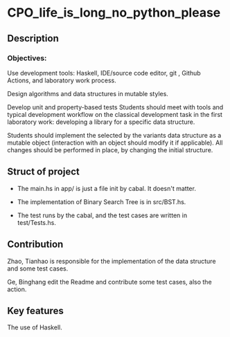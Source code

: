 # CPO_life_is_long_no_python_please

## Description

### Objectives:

Use development tools: Haskell, IDE/source code editor, git
, Github Actions, and laboratory work process.

Design algorithms and data structures in mutable styles.

Develop unit and property-based tests Students should meet with tools and
typical development workflow on the classical development task in the first
laboratory work: developing a library for a specific data structure.

Students should implement the selected by the variants data structure as a
mutable object (interaction with an object should modify it if applicable). All
 changes should be performed in place, by changing the initial structure.

## Struct of project

- The main.hs in app/ is just a file init by cabal. It doesn't matter.

- The implementation of Binary Search Tree is in src/BST.hs.

- The test runs by the cabal, and the test cases are written in test/Tests.hs.

## Contribution

Zhao, Tianhao is responsible for the implementation of the
data structure and some test cases.

Ge, Binghang edit the Readme and contribute some test cases,
also the action.

## Key features

The use of Haskell.
